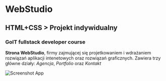 # WebStudio

## HTML+CSS > Projekt indywidualny

### GoIT fullstack developer course

**Strona WebStudio**, firmy zajmującej się projetkowaniem i wdrażaniem rozwiązań aplikacji intenetowych oraz rozwiązań graficznych. Zawiera trzy główne działy: _Agencja_, _Portfolio_ oraz _Kontakt_

![Screenshot App](https://raw.githubusercontent.com/brzozanet/goit-markup/main/github/gh-cover-goit-markup.png)
